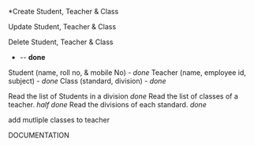 
*Create Student, Teacher & Class


Update Student, Teacher & Class


Delete Student, Teacher & Class
* -- **done**

Student (name, roll no, & mobile No) - *done*
Teacher (name, employee id, subject) - *done*
Class (standard, division) - *done*



Read the list of Students in a division *done*
Read the list of classes of a teacher. *half done*
Read the divisions of each standard.  *done*

add mutliple classes to teacher

DOCUMENTATION